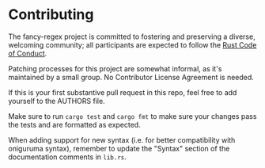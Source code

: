 # Contributing

The fancy-regex project is committed to fostering and preserving a
diverse, welcoming community; all participants are expected to
follow the [Rust Code of Conduct](https://www.rust-lang.org/en-US/conduct.html).

Patching processes for this project are somewhat informal, as it's
maintained by a small group. No Contributor License Agreement is needed.

If this is your first substantive pull request in this repo, feel free
to add yourself to the AUTHORS file.

Make sure to run `cargo test` and `cargo fmt` to make sure your changes
pass the tests and are formatted as expected.

When adding support for new syntax (i.e. for better compatibility with
oniguruma syntax), remember to update the "Syntax" section of the
documentation comments in `lib.rs`.
